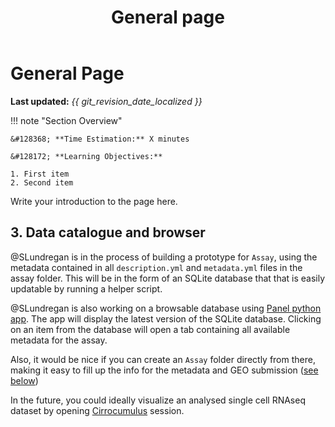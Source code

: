 ﻿---
title: General page
summary: A brief description of my document.
---

<!--
# Put above to hide navigation (left), toc (right) or footer (bottom)

hide:
  - navigation 
  - toc
  - footer 

# You should hide the navigation if there are no subsections
# You should hide the Table of Contents if there are no important titles
-->

# General Page

**Last updated:** *{{ git_revision_date_localized }}*

!!! note "Section Overview"

    &#128368; **Time Estimation:** X minutes  

    &#128172; **Learning Objectives:**    
    
    1. First item  
    2. Second item  

Write your introduction to the page here.

## 3. Data catalogue and browser

@SLundregan is in the process of building a prototype for `Assay`, using the metadata contained in all `description.yml` and `metadata.yml` files in the assay folder.
This will be in the form of an SQLite database that that is easily updatable by running a helper script.

@SLundregan is also working on a browsable database using [Panel python app](https://panel.holoviz.org/).
The app will display the latest version of the SQLite database. Clicking on an item from the database
will open a tab containing all available metadata for the assay.

Also, it would be nice if you can create an `Assay` folder directly from there,
making it easy to fill up the info for the metadata and GEO submission ([see below](#8-data-upload-to-geo))

In the future, you could ideally visualize an analysed single cell RNAseq dataset by opening [Cirrocumulus](https://cirrocumulus.readthedocs.io/en/latest/) session.